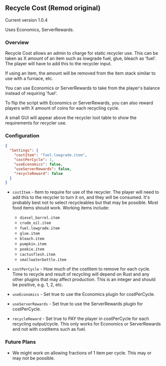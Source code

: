 ## Recycle Cost (Remod original)

Current version 1.0.4

Uses Economics, ServerRewards.

### Overview

Recycle Cost allows an admin to charge for static recycler use.  This can be taken as X amount of an item such as lowgrade fuel, glue, bleach as 'fuel'.  The player will have to add this to the recycler input.

If using an item, the amount will be removed from the item stack similar to use with a furnace, etc.

You can use Economics or ServerRewards to take from the player's balance instead of requiring 'fuel'.

To flip the script with Economics or ServerRewards, you can also reward players with X amount of coins for each recycling cycle.

A small GUI will appear above the recycler loot table to show the requirements for recycler use.

### Configuration

```json
{
  "Settings": {
    "costItem": "fuel.lowgrade.item",
    "costPerCycle": 1,
    "useEconomics": false,
    "useServerRewards": false,
    "recycleReward": false
  }
}
```

- `costItem` - Item to require for use of the recycler.  The player will need to add this to the recycler to turn it on, and they will be consumed.  It's probably best not to select recycleables but that may be possible.  Most food items should work.  Working items include:
  - `diesel_barrel.item`
  - `crude_oil.item`
  - `fuel.lowgrade.item`
  - `glue.item`
  - `bleach.item`
  - `pumpkin.item`
  - `pookie.item`
  - `cactusflesh.item`
  - `smallwaterbottle.item`

- `costPerCycle` - How much of the costItem to remove for each cycle.  Time to recycle and result of recycling will depend on Rust and any other plugins that may affect production.  This is an integer and should be positive, e.g. 1, 2, etc.
- `useEconomics` - Set true to use the Economics plugin for costPerCycle.
- `useServerRewards` - Set true to use the ServerRewards plugin for costPerCycle.
- `recycleReward` - Set true to PAY the player in costPerCycle for each recycling output/cycle.  This only works for Economics or ServerRewards and not with costItems such as fuel.

### Future Plans

- We might work on allowing fractions of 1 item per cycle.  This may or may not be possible.
